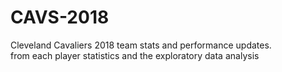 # CAVS-2018
Cleveland Cavaliers 2018 team stats and performance updates.  
from each player statistics and the exploratory data analysis
